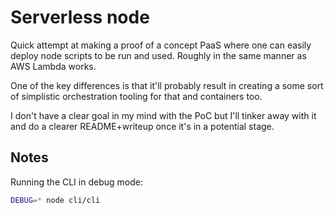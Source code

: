 # Serverless node

Quick attempt at making a proof of a concept PaaS where one can easily deploy node scripts to be run and used. Roughly in the same manner as AWS Lambda works.

One of the key differences is that it'll probably result in creating a some sort of simplistic orchestration tooling for that and containers too.

I don't have a clear goal in my mind with the PoC but I'll tinker away with it and do a clearer README+writeup once it's in a potential stage.

## Notes

Running the CLI in debug mode:

```bash
DEBUG=* node cli/cli 
```
